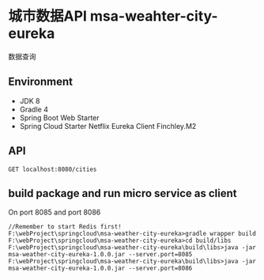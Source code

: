 # 城市数据API msa-weahter-city-eureka
数据查询
## Environment
+ JDK 8
+ Gradle 4
+ Spring Boot Web Starter
+ Spring Cloud Starter Netflix Eureka Client Finchley.M2
## API
```
GET localhost:8080/cities
```
## build package and run micro service as client
On port 8085 and port 8086
```
//Remember to start Redis first!
F:\webProject\springcloud\msa-weather-city-eureka>gradle wrapper build
F:\webProject\springcloud\msa-weather-city-eureka>cd build/libs
F:\webProject\springcloud\msa-weather-city-eureka\build\libs>java -jar msa-weather-city-eureka-1.0.0.jar --server.port=8085
F:\webProject\springcloud\msa-weather-city-eureka\build\libs>java -jar msa-weather-city-eureka-1.0.0.jar --server.port=8086
```